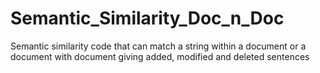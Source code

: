 # Semantic_Similarity_Doc_n_Doc
Semantic similarity code that can match a string within a document or a document with document giving added, modified and deleted sentences
